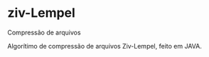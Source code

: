 # ziv-Lempel 
Compressão de arquivos

Algorítimo de compressão de arquivos Ziv-Lempel, feito em JAVA.
